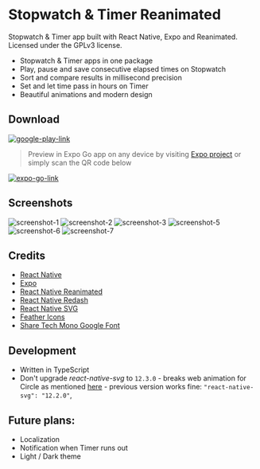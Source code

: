 # Stopwatch & Timer Reanimated

Stopwatch & Timer app built with React Native, Expo and Reanimated. Licensed under the GPLv3 license.

- Stopwatch & Timer apps in one package
- Play, pause and save consecutive elapsed times on Stopwatch
- Sort and compare results in millisecond precision
- Set and let time pass in hours on Timer
- Beautiful animations and modern design

## Download

[![google-play-link](https://raw.githubusercontent.com/nikantic/stopwatch-timer-reanimated/master/assets/images/google-play-badge.png)](https://raw.githubusercontent.com/nikantic/stopwatch-timer-reanimated/master/assets/images/google-play-badge.png)

> Preview in Expo Go app on any device by visiting [Expo project](https://expo.dev/@nikantic/stopwatch-timer-reanimated) or simply scan the QR code below

[![expo-go-link](https://raw.githubusercontent.com/nikantic/stopwatch-timer-reanimated/be04b6ef25a3eaf3f4833b56513ecf253f748c37/assets/images/expo-go.svg)](https://expo.dev/@nikantic/stopwatch-timer-reanimated)

## Screenshots

![screenshot-1](https://raw.githubusercontent.com/nikantic/stopwatch-timer-reanimated/master/assets/images/screenshots/compressed/1-compressed.jpg)
![screenshot-2](https://raw.githubusercontent.com/nikantic/stopwatch-timer-reanimated/master/assets/images/screenshots/compressed/2-compressed.jpg)
![screenshot-3](https://raw.githubusercontent.com/nikantic/stopwatch-timer-reanimated/master/assets/images/screenshots/compressed/3-compressed.jpg)
![screenshot-5](https://raw.githubusercontent.com/nikantic/stopwatch-timer-reanimated/master/assets/images/screenshots/compressed/5-compressed.jpg)
![screenshot-6](https://raw.githubusercontent.com/nikantic/stopwatch-timer-reanimated/master/assets/images/screenshots/compressed/6-compressed.jpg)
![screenshot-7](https://raw.githubusercontent.com/nikantic/stopwatch-timer-reanimated/master/assets/images/screenshots/compressed/7-compressed.jpg)

## Credits

- [React Native](https://github.com/facebook/react-native)
- [Expo](https://github.com/expo/expo)
- [React Native Reanimated](https://github.com/software-mansion/react-native-reanimated)
- [React Native Redash](https://github.com/wcandillon/react-native-redash)
- [React Native SVG](https://github.com/react-native-svg/react-native-svg)
- [Feather Icons](https://github.com/feathericons/feather)
- [Share Tech Mono Google Font](https://fonts.google.com/specimen/Share+Tech+Mono)

## Development

- Written in TypeScript
- Don't upgrade _react-native-svg_ to `12.3.0` - breaks web animation for Circle as mentioned [here](https://github.com/marcuzgabriel/reanimated-animation-library/pull/3) - previous version works fine: `"react-native-svg": "12.2.0"`,

## Future plans:

- Localization
- Notification when Timer runs out
- Light / Dark theme
